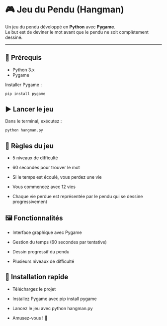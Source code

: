 # 🎮 Jeu du Pendu (Hangman)

Un jeu du pendu développé en **Python** avec **Pygame**.  
Le but est de deviner le mot avant que le pendu ne soit complètement dessiné.

---

## 🚀 Prérequis

- Python 3.x
- Pygame

Installer Pygame :
```bash
pip install pygame
```

## ▶️ Lancer le jeu

Dans le terminal, exécutez :
```bash
python hangman.py
```

## 🎯 Règles du jeu

- 5 niveaux de difficulté

- 60 secondes pour trouver le mot

- Si le temps est écoulé, vous perdez une vie

- Vous commencez avec 12 vies

- Chaque vie perdue est représentée par le pendu qui se dessine progressivement

## 🖼️ Fonctionnalités

- Interface graphique avec Pygame

- Gestion du temps (60 secondes par tentative)

- Dessin progressif du pendu

- Plusieurs niveaux de difficulté

## 📌 Installation rapide

- Téléchargez le projet

- Installez Pygame avec pip install pygame

- Lancez le jeu avec python hangman.py

- Amusez-vous ! 🎉